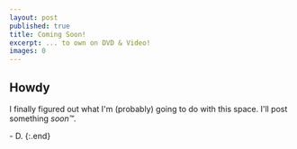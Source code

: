 ```yaml
---
layout: post
published: true
title: Coming Soon!
excerpt: ... to own on DVD & Video!
images: 0
---
```

## Howdy

I finally figured out what I'm (probably) going to do with this space. I'll post something *soon™*.

\- D.
{:.end}
